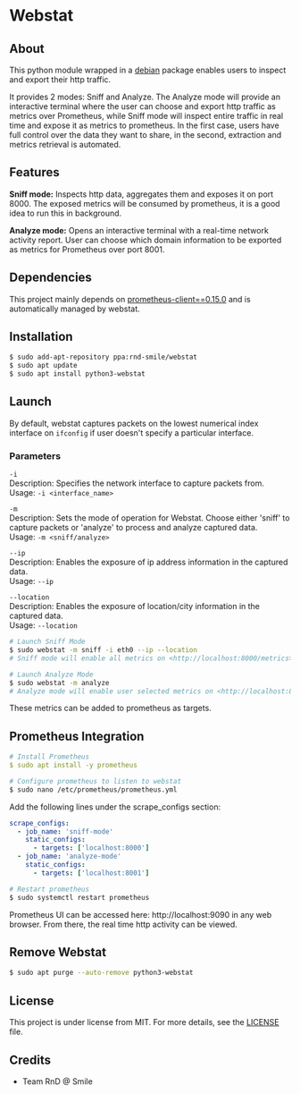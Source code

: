 # Webstat

## About ##

This python module wrapped in a [debian](https://launchpad.net/~rnd-smile/+archive/ubuntu/webstat) package enables users to inspect and export their http traffic. 

It provides 2 modes: Sniff and Analyze. The Analyze mode will provide an interactive terminal where the user can choose and export http traffic as metrics over Prometheus, while Sniff mode will inspect entire traffic in real time and expose it as metrics to prometheus. In the first case, users have full control over the data they want to share, in the second, extraction and metrics retrieval is automated.

## Features ##

**Sniff mode:**
Inspects http data, aggregates them and exposes it on port 8000. The exposed metrics will be consumed by prometheus, it is a good idea to run this in background.

**Analyze mode:**
Opens an interactive terminal with a real-time network activity report. User can choose which domain information to be exported as metrics for Prometheus over port 8001.

## Dependencies ##

This project mainly depends on [prometheus-client==0.15.0](https://pypi.org/project/prometheus/) and is automatically managed by webstat.

## Installation ##

```bash
$ sudo add-apt-repository ppa:rnd-smile/webstat
$ sudo apt update
$ sudo apt install python3-webstat
```

## Launch ##

By default, webstat captures packets on the lowest numerical index interface on `ifconfig` if user doesn't specify a particular interface.

### Parameters ###

`-i`  
Description: Specifies the network interface to capture packets from.  
Usage: `-i <interface_name>`

`-m`  
Description: Sets the mode of operation for Webstat. Choose either 'sniff' to capture packets or 'analyze' to process and analyze captured data.  
Usage:  `-m <sniff/analyze>`

`--ip`  
Description: Enables the exposure of ip address information in the captured data.  
Usage:  `--ip `

`--location`  
Description: Enables the exposure of location/city information in the captured data.  
Usage:  `--location `

```bash
# Launch Sniff Mode
$ sudo webstat -m sniff -i eth0 --ip --location
# Sniff mode will enable all metrics on <http://localhost:8000/metrics>

# Launch Analyze Mode 
$ sudo webstat -m analyze
# Analyze mode will enable user selected metrics on <http://localhost:8001/metrics>

```

These metrics can be added to prometheus as targets.

## Prometheus Integration ##

```yaml
# Install Prometheus
$ sudo apt install -y prometheus
```

```bash
# Configure prometheus to listen to webstat
$ sudo nano /etc/prometheus/prometheus.yml
```

Add the following lines under the scrape_configs section:
```yaml
scrape_configs:
  - job_name: 'sniff-mode'
    static_configs:
      - targets: ['localhost:8000']
  - job_name: 'analyze-mode'
    static_configs:
      - targets: ['localhost:8001']
```

```bash
# Restart prometheus
$ sudo systemctl restart prometheus
```

Prometheus UI can be accessed here: http://localhost:9090 in any web browser. From there, the real time http activity can be viewed.

## Remove Webstat ##

```bash
$ sudo apt purge --auto-remove python3-webstat
```
## License ##

This project is under license from MIT. For more details, see the [LICENSE](LICENSE.md) file.

## Credits
- Team RnD @ Smile
